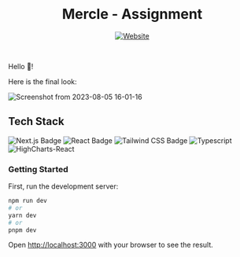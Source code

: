 <br/>
<p align="center">
  <h1 align="center">Mercle - Assignment</h1>

  <div align="center">
    <a href="https://mercle.vercel.app/" target="_blank">
      <img src="https://img.shields.io/badge/website-000000?style=for-the-badge&logo=Website&logoColor=white" alt="Website"/>
    </a>
  </div>
</p>
<br/>

Hello 👋! 

Here is the final look:

![Screenshot from 2023-08-05 16-01-16](https://github.com/Harish-b-03/mercle/assets/69810789/e0d613c6-8c18-48b9-bb0d-af313cec89a2)


## Tech Stack

![Next.js Badge](https://img.shields.io/badge/next.js-000000?style=for-the-badge&logo=nextdotjs&logoColor=white)
![React Badge](https://img.shields.io/badge/React-20232A?style=for-the-badge&logo=react&logoColor=61DAFB)
![Tailwind CSS Badge](https://img.shields.io/badge/Tailwind_CSS-38B2AC?style=for-the-badge&logo=tailwind-css&logoColor=white)
![Typescript](https://img.shields.io/badge/TypeScript-007ACC?style=for-the-badge&logo=typescript&logoColor=white)
![HighCharts-React](https://img.shields.io/badge/HighCharts_React-430098?style=for-the-badge&logo=&logoColor=white)


### Getting Started

First, run the development server:

```bash
npm run dev
# or
yarn dev
# or
pnpm dev
```

Open [http://localhost:3000](http://localhost:3000) with your browser to see the result.
